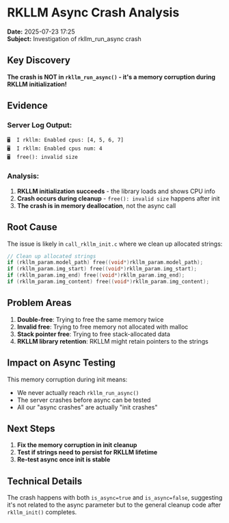 # RKLLM Async Crash Analysis

**Date:** 2025-07-23 17:25  
**Subject:** Investigation of rkllm_run_async crash

## Key Discovery

**The crash is NOT in `rkllm_run_async()` - it's a memory corruption during RKLLM initialization!**

## Evidence

### Server Log Output:
```
🖥️  I rkllm: Enabled cpus: [4, 5, 6, 7]
🖥️  I rkllm: Enabled cpus num: 4
🖥️  free(): invalid size
```

### Analysis:
1. **RKLLM initialization succeeds** - the library loads and shows CPU info
2. **Crash occurs during cleanup** - `free(): invalid size` happens after init
3. **The crash is in memory deallocation**, not the async call

## Root Cause

The issue is likely in `call_rkllm_init.c` where we clean up allocated strings:

```c
// Clean up allocated strings
if (rkllm_param.model_path) free((void*)rkllm_param.model_path);
if (rkllm_param.img_start) free((void*)rkllm_param.img_start);
if (rkllm_param.img_end) free((void*)rkllm_param.img_end);
if (rkllm_param.img_content) free((void*)rkllm_param.img_content);
```

## Problem Areas

1. **Double-free**: Trying to free the same memory twice
2. **Invalid free**: Trying to free memory not allocated with malloc
3. **Stack pointer free**: Trying to free stack-allocated data
4. **RKLLM library retention**: RKLLM might retain pointers to the strings

## Impact on Async Testing

This memory corruption during init means:
- We never actually reach `rkllm_run_async()`
- The server crashes before async can be tested
- All our "async crashes" are actually "init crashes"

## Next Steps

1. **Fix the memory corruption in init cleanup**
2. **Test if strings need to persist for RKLLM lifetime**
3. **Re-test async once init is stable**

## Technical Details

The crash happens with both `is_async=true` and `is_async=false`, suggesting it's not related to the async parameter but to the general cleanup code after `rkllm_init()` completes.